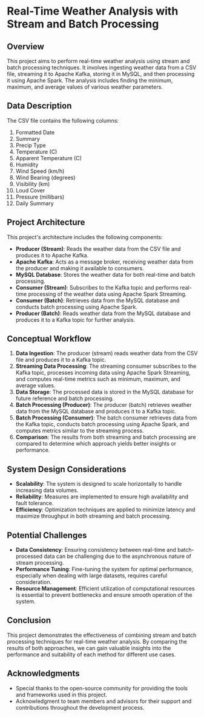 # Real-Time Weather Analysis with Stream and Batch Processing

## Overview

This project aims to perform real-time weather analysis using stream and batch processing techniques. It involves ingesting weather data from a CSV file, streaming it to Apache Kafka, storing it in MySQL, and then processing it using Apache Spark. The analysis includes finding the minimum, maximum, and average values of various weather parameters.

## Data Description

The CSV file contains the following columns:

1. Formatted Date
2. Summary
3. Precip Type
4. Temperature (C)
5. Apparent Temperature (C)
6. Humidity
7. Wind Speed (km/h)
8. Wind Bearing (degrees)
9. Visibility (km)
10. Loud Cover
11. Pressure (millibars)
12. Daily Summary

## Project Architecture

This project's architecture includes the following components:

- **Producer (Stream)**: Reads the weather data from the CSV file and produces it to Apache Kafka.
- **Apache Kafka**: Acts as a message broker, receiving weather data from the producer and making it available to consumers.
- **MySQL Database**: Stores the weather data for both real-time and batch processing.
- **Consumer (Stream)**: Subscribes to the Kafka topic and performs real-time processing of the weather data using Apache Spark Streaming.
- **Consumer (Batch)**: Retrieves data from the MySQL database and conducts batch processing using Apache Spark.
- **Producer (Batch)**: Reads weather data from the MySQL database and produces it to a Kafka topic for further analysis.

## Conceptual Workflow

1. **Data Ingestion**: The producer (stream) reads weather data from the CSV file and produces it to a Kafka topic.
2. **Streaming Data Processing**: The streaming consumer subscribes to the Kafka topic, processes incoming data using Apache Spark Streaming, and computes real-time metrics such as minimum, maximum, and average values.
3. **Data Storage**: The processed data is stored in the MySQL database for future reference and batch processing.
4. **Batch Processing (Producer)**: The producer (batch) retrieves weather data from the MySQL database and produces it to a Kafka topic.
5. **Batch Processing (Consumer)**: The batch consumer retrieves data from the Kafka topic, conducts batch processing using Apache Spark, and computes metrics similar to the streaming process.
6. **Comparison**: The results from both streaming and batch processing are compared to determine which approach yields better insights or performance.

## System Design Considerations

- **Scalability**: The system is designed to scale horizontally to handle increasing data volumes.
- **Reliability**: Measures are implemented to ensure high availability and fault tolerance.
- **Efficiency**: Optimization techniques are applied to minimize latency and maximize throughput in both streaming and batch processing.

## Potential Challenges

- **Data Consistency**: Ensuring consistency between real-time and batch-processed data can be challenging due to the asynchronous nature of stream processing.
- **Performance Tuning**: Fine-tuning the system for optimal performance, especially when dealing with large datasets, requires careful consideration.
- **Resource Management**: Efficient utilization of computational resources is essential to prevent bottlenecks and ensure smooth operation of the system.

## Conclusion

This project demonstrates the effectiveness of combining stream and batch processing techniques for real-time weather analysis. By comparing the results of both approaches, we can gain valuable insights into the performance and suitability of each method for different use cases.

## Acknowledgments

- Special thanks to the open-source community for providing the tools and frameworks used in this project.
- Acknowledgment to team members and advisors for their support and contributions throughout the development process.
